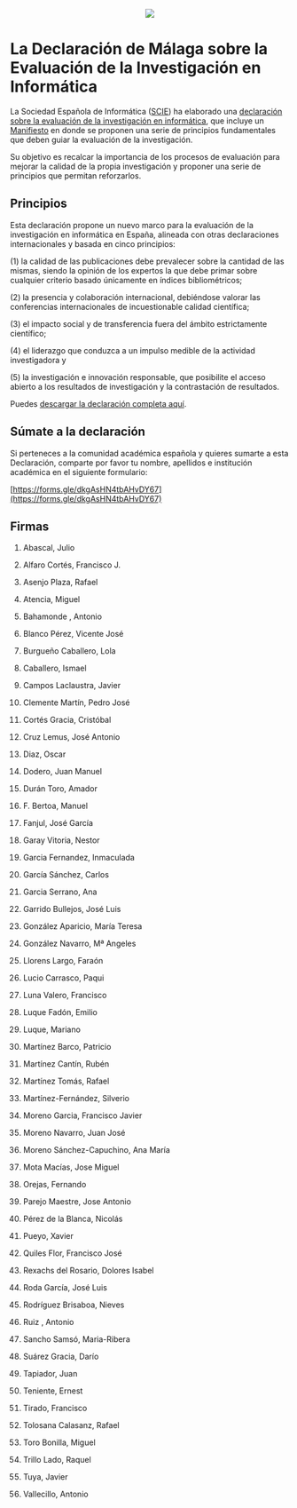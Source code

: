 <p align="center"><img src="https://user-images.githubusercontent.com/26405870/93817565-75640700-fc59-11ea-9c58-fd101f4ec5e0.png" /></p>

# La Declaración de Málaga sobre la Evaluación de la Investigación en Informática

La Sociedad Española de Informática ([SCIE](http://scie.es/)) ha elaborado una [declaración sobre la evaluación de la investigación en informática](http://www.scie.es/destacado/declaracion-la-comunidad-cientifica-informatica-la-evaluacion-la-investigacion/), que incluye un [Manifiesto](http://scie.es/wp-content/uploads/2020/06/declaracion-malaga.pdf) en donde se proponen una serie de principios fundamentales que deben guiar la evaluación de la investigación.

Su objetivo es recalcar la importancia de los procesos de evaluación para mejorar la calidad de la propia investigación y proponer una serie de principios que permitan reforzarlos. 

## Principios

Esta declaración propone un nuevo marco para la evaluación de la investigación en informática en España, alineada con otras declaraciones internacionales y basada en cinco principios: 

(1)	la calidad de las publicaciones debe prevalecer sobre la cantidad de las mismas, siendo la opinión de los expertos la que debe primar sobre cualquier criterio basado únicamente en índices bibliométricos; 

(2) la presencia y colaboración internacional, debiéndose valorar las conferencias internacionales de incuestionable calidad científica; 

(3) el impacto social y de transferencia fuera del ámbito estrictamente científico; 

(4) el liderazgo que conduzca a un impulso medible de la actividad investigadora y 

(5) la investigación e innovación responsable, que posibilite el acceso abierto a los resultados de investigación y la contrastación de resultados.

Puedes [descargar la declaración completa aquí](http://scie.es/wp-content/uploads/2020/06/declaracion-malaga.pdf).

## Súmate a la declaración

Si perteneces a la comunidad académica española y quieres sumarte a esta Declaración, comparte por favor tu nombre, apellidos e institución académica en el siguiente formulario:

[https://forms.gle/dkgAsHN4tbAHvDY67](https://forms.gle/dkgAsHN4tbAHvDY67)

## Firmas

1. Abascal, Julio

2. Alfaro Cortés, Francisco J.

3. Asenjo Plaza, Rafael

4. Atencia, Miguel

5. Bahamonde , Antonio

6. Blanco Pérez, Vicente José

7. Burgueño Caballero, Lola

8. Caballero, Ismael

9. Campos Laclaustra, Javier

10. Clemente Martín, Pedro José

11. Cortés Gracia, Cristóbal

12. Cruz Lemus, José Antonio

13. Diaz, Oscar

14. Dodero, Juan Manuel

15. Durán Toro, Amador

16. F. Bertoa, Manuel

17. Fanjul, José García

18. Garay Vitoria, Nestor

19. Garcia Fernandez, Inmaculada

20. García Sánchez, Carlos

21. Garcia Serrano, Ana

22. Garrido Bullejos, José Luis

23. González Aparicio, María Teresa

24. González Navarro, Mª Angeles

25. Llorens Largo, Faraón

26. Lucio Carrasco, Paqui

27. Luna Valero, Francisco

28. Luque Fadón, Emilio

29. Luque, Mariano

30. Martínez Barco, Patricio

31. Martínez Cantín, Rubén

32. Martínez Tomás, Rafael

33. Martínez-Fernández, Silverio

34. Moreno Garcia, Francisco Javier

35. Moreno Navarro, Juan José

36. Moreno Sánchez-Capuchino, Ana María

37. Mota Macías, Jose Miguel

38. Orejas, Fernando

39. Parejo Maestre, Jose Antonio

40. Pérez de la Blanca, Nicolás

41. Pueyo, Xavier

42. Quiles Flor, Francisco José

43. Rexachs del Rosario, Dolores Isabel

44. Roda García, José Luis

45. Rodríguez Brisaboa, Nieves

46. Ruiz , Antonio

47. Sancho Samsó, Maria-Ribera

48. Suárez Gracia, Darío

49. Tapiador, Juan

50. Teniente, Ernest

51. Tirado, Francisco

52. Tolosana Calasanz, Rafael

53. Toro Bonilla, Miguel

54. Trillo Lado, Raquel

55. Tuya, Javier

56. Vallecillo, Antonio
